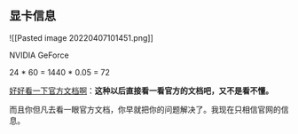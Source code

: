## 显卡信息
![[Pasted image 20220407101451.png]]


NVIDIA GeForce

24 * 60 = 1440 * 0.05 = 72

[好好看一下官方文档啊](https://pytorch.org/get-started/locally/)：**这种以后直接看一看官方的文档吧，又不是看不懂。**

而且你但凡去看一眼官方文档，你早就把你的问题解决了。我现在只相信官网的信息。